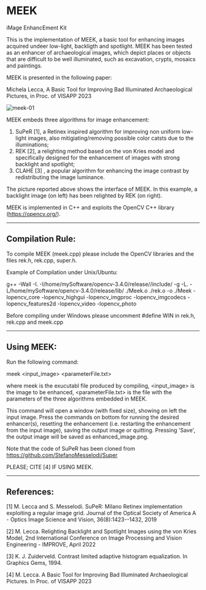# MEEK
iMage EnhancEment Kit

This is the implementation of MEEK, a basic tool for enhancing images acquired undeer low-light, backligth and spotlight. MEEK has been tested as an enhancer of archaeological images, which depict places or objects that are difficult to be well illuminated, such as excavation, crypts, mosaics and paintings.

MEEK is presented in the following paper:

Michela Lecca, A Basic Tool for Improving Bad Illuminated Archaeological Pictures, in Proc. of VISAPP 2023


![meek-01](https://user-images.githubusercontent.com/82895709/197752535-e00de778-858c-4f18-b51f-97d8e03b84ee.JPG)


MEEK embeds three algorithms for image enhancement:
1) SuPeR [1], a Retinex inspired algorithm for improving non uniform low-light images, also mitigiating/removing possible color catsts due to the illuminations;
2) REK [2], a relighting method based on the von Kries model and specifically designed for the enhancement of images with strong backlight and spotlight;
3) CLAHE [3] , a popular algorithm for enhancing the image contrast by redistributing the image luminance.

The picture reported above shows the interface of MEEK. In this example, a backlight image (on left) has been relighted by REK (on right).

MEEK is implemented in C++ and exploits the OpenCV C++ library (https://opencv.org/). 

***********************************************************
## Compilation Rule:

To compile MEEK (meek.cpp) please include the OpenCV libraries and the files rek.h, rek.cpp, super.h.

Example of Compilation under Unix/Ubuntu:

g++ -Wall  -I.  -I/home/mySoftware/opencv-3.4.0/release//include/ -g    -L. -L/home/mySoftware/opencv-3.4.0/release/lib/  ./Meek.o ./rek.o -o ./Meek -lopencv_core -lopencv_highgui -lopencv_imgproc -lopencv_imgcodecs -lopencv_features2d -lopencv_video -lopencv_photo

Before compiling under Windows please uncomment #define WIN  in rek.h, rek.cpp and meek.cpp

***********************************************************
## Using MEEK:

Run the following command:

meek <input_image> <parameterFile.txt>

where meek is the exucutabl file produced by compiling, <input_image> is the image to be enhanced, <parameterFile.txt> is the file with the parameters of the three algorithms embedded in MEEK.

This command will open a window (with fixed size), showing on left the input image. Press the commands on bottom for running the desired enhancer(s), resetting the enhancement (i.e. restarting the enhancement from the input image), saving the output image or quitting. 
Pressing 'Save', the output image will be saved as enhanced_image.png.

Note that the code of SuPeR has been cloned from  https://github.com/StefanoMesselodi/Super

PLEASE; CITE [4] IF USING MEEK. 

***********************************************************
## References:

[1] M. Lecca and S. Messelodi. SuPeR: Milano Retinex implementation exploiting a regular image grid. Journal of the Optical Society of America A - Optics Image Science and Vision, 36(8):1423--1432, 2019

[2] M. Lecca. Relighting Backlight and Spotlight Images using the von Kries Model, 2nd International Conference on Image Processing and Vision Engineering - IMPROVE, April 2022

[3] K. J. Zuiderveld. Contrast limited adaptive histogram equalization. In Graphics Gems, 1994.
 
[4] M. Lecca. A Basic Tool for Improving Bad Illuminated Archaeological Pictures. In Proc. of VISAPP 2023
